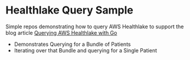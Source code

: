 # Healthlake Query Sample

Simple repos demonstrating how to query AWS Healthlake to support the blog article [Querying AWS Healthlake with Go](https://www.binaryheap.com/915q)

  * Demonstrates Querying for a Bundle of Patients
  * Iterating over that Bundle and querying for a Single Patient
